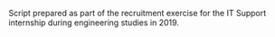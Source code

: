 Script prepared as part of the recruitment exercise for the IT Support internship during engineering studies in 2019.
